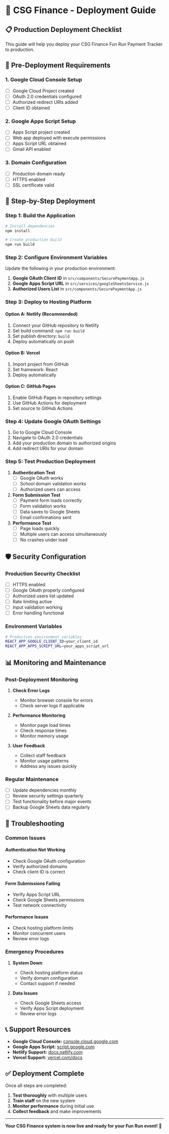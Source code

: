 # 🚀 CSG Finance - Deployment Guide

## 📋 **Production Deployment Checklist**

This guide will help you deploy your CSG Finance Fun Run Payment Tracker to production.

## 🎯 **Pre-Deployment Requirements**

### **1. Google Cloud Console Setup**
- [ ] Google Cloud Project created
- [ ] OAuth 2.0 credentials configured
- [ ] Authorized redirect URIs added
- [ ] Client ID obtained

### **2. Google Apps Script Setup**
- [ ] Apps Script project created
- [ ] Web app deployed with execute permissions
- [ ] Apps Script URL obtained
- [ ] Gmail API enabled

### **3. Domain Configuration**
- [ ] Production domain ready
- [ ] HTTPS enabled
- [ ] SSL certificate valid

## 🔧 **Step-by-Step Deployment**

### **Step 1: Build the Application**

```bash
# Install dependencies
npm install

# Create production build
npm run build
```

### **Step 2: Configure Environment Variables**

Update the following in your production environment:

1. **Google OAuth Client ID** in `src/components/SecurePaymentApp.js`
2. **Google Apps Script URL** in `src/services/googleSheetsService.js`
3. **Authorized Users List** in `src/components/SecurePaymentApp.js`

### **Step 3: Deploy to Hosting Platform**

#### **Option A: Netlify (Recommended)**
1. Connect your GitHub repository to Netlify
2. Set build command: `npm run build`
3. Set publish directory: `build`
4. Deploy automatically on push

#### **Option B: Vercel**
1. Import project from GitHub
2. Set framework: React
3. Deploy automatically

#### **Option C: GitHub Pages**
1. Enable GitHub Pages in repository settings
2. Use GitHub Actions for deployment
3. Set source to GitHub Actions

### **Step 4: Update Google OAuth Settings**

1. Go to Google Cloud Console
2. Navigate to OAuth 2.0 credentials
3. Add your production domain to authorized origins
4. Add redirect URIs for your domain

### **Step 5: Test Production Deployment**

1. **Authentication Test**
   - [ ] Google OAuth works
   - [ ] School domain validation works
   - [ ] Authorized users can access

2. **Form Submission Test**
   - [ ] Payment form loads correctly
   - [ ] Form validation works
   - [ ] Data saves to Google Sheets
   - [ ] Email confirmations sent

3. **Performance Test**
   - [ ] Page loads quickly
   - [ ] Multiple users can access simultaneously
   - [ ] No crashes under load

## 🛡️ **Security Configuration**

### **Production Security Checklist**
- [ ] HTTPS enabled
- [ ] Google OAuth properly configured
- [ ] Authorized users list updated
- [ ] Rate limiting active
- [ ] Input validation working
- [ ] Error handling functional

### **Environment Variables**
```bash
# Production environment variables
REACT_APP_GOOGLE_CLIENT_ID=your_client_id
REACT_APP_APPS_SCRIPT_URL=your_apps_script_url
```

## 📊 **Monitoring and Maintenance**

### **Post-Deployment Monitoring**
1. **Check Error Logs**
   - Monitor browser console for errors
   - Check server logs if applicable

2. **Performance Monitoring**
   - Monitor page load times
   - Check response times
   - Monitor memory usage

3. **User Feedback**
   - Collect staff feedback
   - Monitor usage patterns
   - Address any issues quickly

### **Regular Maintenance**
- [ ] Update dependencies monthly
- [ ] Review security settings quarterly
- [ ] Test functionality before major events
- [ ] Backup Google Sheets data regularly

## 🚨 **Troubleshooting**

### **Common Issues**

#### **Authentication Not Working**
- Check Google OAuth configuration
- Verify authorized domains
- Check client ID is correct

#### **Form Submissions Failing**
- Verify Apps Script URL
- Check Google Sheets permissions
- Test network connectivity

#### **Performance Issues**
- Check hosting platform limits
- Monitor concurrent users
- Review error logs

### **Emergency Procedures**
1. **System Down**
   - Check hosting platform status
   - Verify domain configuration
   - Contact support if needed

2. **Data Issues**
   - Check Google Sheets access
   - Verify Apps Script deployment
   - Review error logs

## 📞 **Support Resources**

- **Google Cloud Console:** [console.cloud.google.com](https://console.cloud.google.com)
- **Google Apps Script:** [script.google.com](https://script.google.com)
- **Netlify Support:** [docs.netlify.com](https://docs.netlify.com)
- **Vercel Support:** [vercel.com/docs](https://vercel.com/docs)

## ✅ **Deployment Complete**

Once all steps are completed:

1. **Test thoroughly** with multiple users
2. **Train staff** on the new system
3. **Monitor performance** during initial use
4. **Collect feedback** and make improvements

---

**Your CSG Finance system is now live and ready for your Fun Run event!** 🎉
